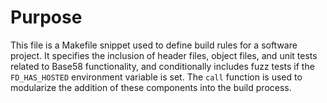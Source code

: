 # Purpose
This file is a Makefile snippet used to define build rules for a software project. It specifies the inclusion of header files, object files, and unit tests related to Base58 functionality, and conditionally includes fuzz tests if the `FD_HAS_HOSTED` environment variable is set. The `call` function is used to modularize the addition of these components into the build process.
